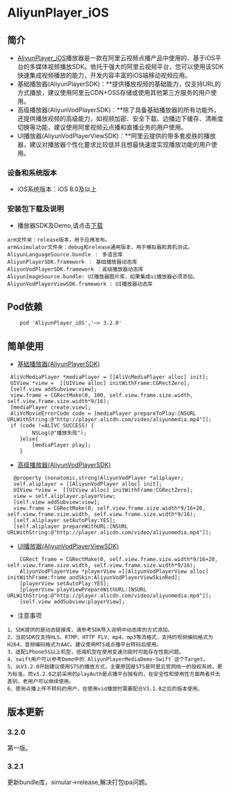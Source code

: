 # AliyunPlayer_iOS

## 简介
- [AliyunPlayer_iOS](https://help.aliyun.com/document_detail/61905.html?spm=5176.doc61431.6.684.6Do9wB)播放器是一款在阿里云视频点播产品中使用的、基于iOS平台的多媒体视频播放SDK。依托于强大的阿里云视频平台，您可以使用该SDK快速集成视频播放的能力，开发内容丰富的iOS端移动视频应用。
- 基础播放器(AliyunPlayerSDK)：**提供播放视频的基础能力，仅支持URL的方式播放，建议使用阿里云CDN+OSS存储或使用其他第三方服务的用户使用。
- 高级播放器(AliyunVodPlayerSDK)：**除了具备基础播放器的所有功能外，还提供播放视频的高级能力，如视频加密、安全下载、边播边下缓存、清晰度切换等功能，建议使用阿里视频云点播和直播业务的用户使用。
- UI播放器(AliyunVodPlayerViewSDK)：**阿里云提供的带多套皮肤的播放器，建议对播放器个性化要求比较低并且想最快速度实现播放功能的用户使用。




### 设备和系统版本

- iOS系统版本：iOS 8.0及以上

### 安装包下载及说明
- 播放器SDK及Demo,请点击[下载](https://help.aliyun.com/document_detail/51992.html?spm=5176.doc51787.6.646.BpeBmK)

```
arm文件夹：release版本，用于应用发布。
arm&simulator文件夹：debug和release通用版本，用于模拟器和真机测试。
AliyunLanguageSource.bundle ： 多语言库
AliyunPlayerSDK.framework ： 基础播放器动态库
AliyunVodPlayerSDK.framework ：高级播放器动态库
AliyunImageSource.bundle: UI播放器图片库，如果集成ui播放器必须添加。
AliyunVodPlayerViewSDK.framework : UI播放器动态库
```

## Pod依赖

```
    pod 'AliyunPlayer_iOS','~> 3.2.0'
```

## 简单使用

- [基础播放器(AliyunPlayerSDK)](https://help.aliyun.com/document_detail/61899.html)
```
 AliVcMediaPlayer *mediaPlayer = [[AliVcMediaPlayer alloc] init];
 UIView *view =  [[UIView alloc] initWithFrame:CGRectZero];
 [self.view addSubview:view];
 view.frame = CGRectMake(0, 100, self.view.frame.size.width, self.view.frame.size.width*9/16);
 [mediaPlayer create:view];
 AliVcMovieErrorCode code = [mediaPlayer prepareToPlay:[NSURL URLWithString:@"http://player.alicdn.com/video/aliyunmedia.mp4"]];
 if (code !=ALIVC_SUCCESS) {
        NSLog(@"播放失败");
    }else{
        [mediaPlayer play];
    }
```

- [高级播放器(AliyunVodPlayerSDK)](https://help.aliyun.com/document_detail/61900.html)
```
  @property (nonatomic,strong)AliyunVodPlayer *aliplayer;
  self.aliplayer = [[AliyunVodPlayer alloc] init];
  UIView *view =  [[UIView alloc] initWithFrame:CGRectZero];
  view = self.aliplayer.playerView;
  [self.view addSubview:view];
  view.frame = CGRectMake(0, self.view.frame.size.width*9/16+20, self.view.frame.size.width, self.view.frame.size.width*9/16);
  [self.aliplayer setAutoPlay:YES];
  [self.aliplayer prepareWithURL:[NSURL URLWithString:@"http://player.alicdn.com/video/aliyunmedia.mp4"]];
```

- [UI播放器(AliyunVodPlayerViewSDK)](https://help.aliyun.com/document_detail/61902.html)
```
    CGRect frame = CGRectMake(0, self.view.frame.size.width*9/16+20, self.view.frame.size.width, self.view.frame.size.width*9/16);
    AliyunVodPlayerView *playerView =[[AliyunVodPlayerView alloc] initWithFrame:frame andSkin:AliyunVodPlayerViewSkinRed];
    [playerView setAutoPlay:YES];
    [playerView playViewPrepareWithURL:[NSURL URLWithString:@"http://player.alicdn.com/video/aliyunmedia.mp4"]];
    [self.view addSubview:playerView];
```


- 注意事项
```
1、SDK提供的是动态链接库，请参考SDK导入说明中动态库的方式添加。
2、当前SDK仅支持HLS、RTMP、HTTP FLV、mp4、mp3等流格式，支持的视频编码格式为H264，音频编码格式为AAC。建议使用MTS或点播平台转码后使用。
3、适配iPhone5S以上机型，低端机型在使用变速功能时可能存在性能问题。
4、swift用户可以参考Demo中的`AliyunPlayerMediaDemo-Swift`这个Target。
5、从V3.2.0开始建议使用STS的播放方式，主要原因是STS是阿里云官网统一的授权系统，更为标准。而v3.2.0之前采用的playAuth是点播平台独有的，在安全性和使用性方面两者并无差别，老用户可以继续使用。
6、使用点播上传不转码的用户，在使用vid播放时需要配合V3.1.0之后的版本使用。
```

## 版本更新
### 3.2.0
第一版。
### 3.2.1
更新bundle库，simular->release,解决打包ipa问题。























